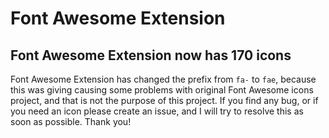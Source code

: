 # Font Awesome Extension

## Font Awesome Extension now has 170 icons

Font Awesome Extension has changed the prefix from `fa-` to `fae`, because this was giving causing some problems with original Font Awesome icons project, and that is not the purpose of this project. If you find any bug, or if you need an icon please create an issue, and I will try to resolve this as soon as possible. Thank you!

